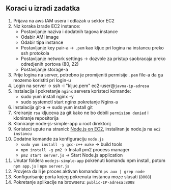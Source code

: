 
## Koraci u izradi zadatka
1. Prijava na aws IAM usera i odlazak u sektor EC2
2. Niz koraka izrade EC2 instance:
	- Postavljanje naziva i dodatnih tagova instance
	- Odabir AMI image
	- Odabir tipa instance
	- Postavljanje key pair-a -> `.pem` kao kljuc pri loginu na instancu preko ssh protokola
	- Postavljanje network settings -> dozvole za pristup saobracaja preko odredjenih portova (80, 22)
	- Postavljanje storage-a
3. Prije logina na server, potrebno je promijeniti permisije `.pem` file-a da ga mozemo koristiti pri login-u 
4. Login na server -> ssh -i "kljuc.pem" ec2-user@`javna-ip-adresa`
5. Instalacija i pokretanje `nginx` servera koristeci komande:
	- sudo yum install nginx -y 
	- sudo systemctl start nginx  pokretanje Nginx-a
6. instalacija git-a -> sudo yum install git
7. Kreiranje `rsa` kljuceva za git kako ne bo dobili `permision denied` i kloniranje repositorija
8. Kloniranje node-js-simple-app u root direktorij 
9. Koristeci upute na stranici: [Node.js on EC2](https://docs.aws.amazon.com/sdk-for-javascript/v2/developer-guide/setting-up-node-on-ec2-instance.html), instaliran je node.js na `ec2 instancu`
10. Dodatne komande za konfiguraciju `node.js`
	- `sudo yum install -y gcc-c++ make` -> build tools
	- `npm install -g pm2` -> Install pm2 process manager
	- `pm2 start server.js` -> Start Node.js application
11. Unutar foldera `nodejs-simple-app` pokrenuti komandu npm install, potom `npm app.js` i `npm server.js`
12. Provjera da li je proces aktivan komandom `ps aux | grep node`
13. Konfigurisanje porta kojeg pokrenuta instanca moze slusati (`8008`)
14. Pokretanje aplikacije na browseru: `public-IP-adresa:8008`